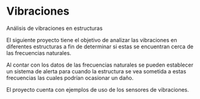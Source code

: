 # Vibraciones
Análisis de vibraciones en estructuras

El siguiente proyecto tiene el objetivo de analizar las vibraciones en diferentes estructuras a fin de 
determinar si estas se encuentran cerca de las frecuencias naturales.

Al contar con los datos de las frecuencias naturales se pueden establecer un sistema de alerta para cuando la estructura se vea sometida
a estas frecuencias las cuales podrían ocasionar un daño. 

El proyecto cuenta con ejemplos de uso de los sensores de vibraciones.
